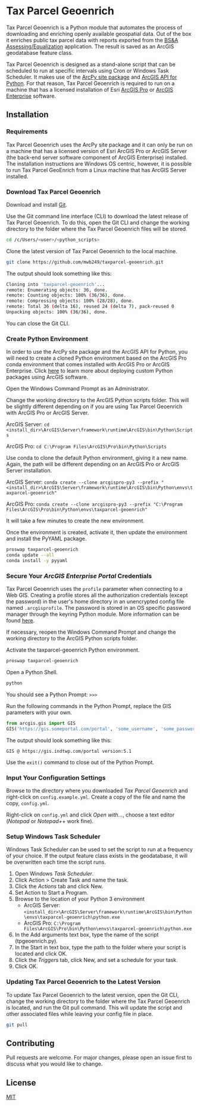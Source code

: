 # Tax Parcel Geoenrich

Tax Parcel Geoenrich is a Python module that automates the process of downloading and enriching openly available 
geospatial data. Out of the box it enriches public tax parcel data with reports exported from the 
[BS&A Assessing/Equalization](https://www.bsasoftware.com/solutions/assessing-property-tax/assessingequalization/) 
application. The result is saved as an ArcGIS geodatabase feature class.

Tax Parcel Geoenrich is designed as a stand-alone script that can be scheduled to run at specific intervals using Cron 
or Windows Task Scheduler. It makes use of the 
[ArcPy site package](https://pro.arcgis.com/en/pro-app/arcpy/get-started/what-is-arcpy-.htm) and 
[ArcGIS API for Python](https://developers.arcgis.com/python/). For that reason, Tax Parcel Geoenrich is required to 
run on a machine that has a licensed installation of Esri 
[ArcGIS Pro](https://www.esri.com/en-us/arcgis/products/arcgis-pro/overview) or 
[ArcGIS Enterprise](https://enterprise.arcgis.com/en/) software.

## Installation

### Requirements
Tax Parcel Geoenrich uses the ArcPy site package and it can only be run on a machine that has a licensed version 
of Esri ArcGIS Pro or ArcGIS Server (the back-end server software component of ArcGIS Enterprise) installed. The 
installation instructions are Windows OS centric, however, it is possible to run Tax Parcel GeoEnrich from a Linux 
machine that has ArcGIS Server installed. 

### Download Tax Parcel Geoenrich
Download and install [Git](https://git-scm.com/downloads).

Use the Git command line interface (CLI) to download the latest release of Tax Parcel Geoenrich. To do this, open the 
Git CLI and change the working directory to the folder where the Tax Parcel Geoenrich files will be stored.
```bash
cd /c/Users/<user>/<python_scripts>
```
Clone the latest version of Tax Parcel Geoenrich to the local machine.
```bash
git clone https://github.com/mwb249/taxparcel-geoenrich.git
```
The output should look something like this:
```bash
Cloning into 'taxparcel-geoenrich'...
remote: Enumerating objects: 36, done.
remote: Counting objects: 100% (36/36), done.
remote: Compressing objects: 100% (28/28), done.
remote: Total 36 (delta 16), reused 24 (delta 7), pack-reused 0
Unpacking objects: 100% (36/36), done.
```
You can close the Git CLI.

### Create Python Environment
In order to use the ArcPy site package and the ArcGIS API for Python, you will need to create a cloned Python 
environment based on the ArcGIS Pro conda environment that comes installed with ArcGIS Pro or ArcGIS Enterprise. Click 
[here](https://enterprise.arcgis.com/en/server/latest/publish-services/windows/deploying-custom-python-packages.htm) to 
learn more about deploying custom Python packages using ArcGIS software.

Open the Windows Command Prompt as an Administrator.

Change the working directory to the ArcGIS Python scripts folder. This will be slightly different depending on if you 
are using Tax Parcel Geoenrich with ArcGIS Pro or ArcGIS Server.

ArcGIS Server: ```cd <install_dir>\ArcGIS\Server\framework\runtime\ArcGIS\bin\Python\Scripts```

ArcGIS Pro: ```cd C:\Program Files\ArcGIS\Pro\bin\Python\Scripts```

Use conda to clone the default Python environment, giving it a new name. Again, the path will be different depending 
on an ArcGIS Pro or ArcGIS Server installation.

ArcGIS Server: ```conda create --clone arcgispro-py3 --prefix "<install_dir>\ArcGIS\Server\framework\runtime\ArcGIS\bin\Python\envs\taxparcel-geoenrich"```

ArcGIS Pro: ```conda create --clone arcgispro-py3 --prefix "C:\Program Files\ArcGIS\Pro\bin\Python\envs\taxparcel-geoenrich"```

It will take a few minutes to create the new environment.

Once the environment is created, activate it, then update the environment and install the PyYAML package.
```bash
proswap taxparcel-geoenrich
conda update --all
conda install -y pyyaml
```

### Secure Your *ArcGIS Enterprise Portal* Credentials
Tax Parcel Geoenrich uses the ```profile``` parameter when connecting to a Web GIS. Creating a profile stores all the 
authorization credentials (except the password) in the user's home directory in an unencrypted config file named 
```.arcgisprofile```. The password is stored in an OS specific password manager through the keyring Python module. More 
information can be found 
[here](https://developers.arcgis.com/python/guide/working-with-different-authentication-schemes/#Storing-your-credentials-locally).

If necessary, reopen the Windows Command Prompt and change the working directory to the ArcGIS Python scripts folder.

Activate the taxparcel-geoenrich Python environment.
```bash
proswap taxparcel-geoenrich
```
Open a Python Shell.
```bash
python
```
You should see a Python Prompt: ```>>>```

Run the following commands in the Python Prompt, replace the GIS parameters with your own.
```python
from arcgis.gis import GIS
GIS('https://gis.someportal.com/portal', 'some_username', 'some_password', profile='new_profile_name')
```
The output should look something like this:
```
GIS @ https://gis.indtwp.com/portal version:5.1
```
Use the ```exit()``` command to close out of the Python Prompt.

### Input Your Configuration Settings
Browse to the directory where you downloaded *Tax Parcel Geoenrich* and right-click on ```config.example.yml```. Create 
 a copy of the file and name the copy, ```config.yml```.

Right-click on ```config.yml``` and click *Open with...*, choose a text editor (*Notepad* or *Notepad++* work fine).

### Setup Windows Task Scheduler
Windows Task Scheduler can be used to set the script to run at a frequency of your choice. If the output feature class 
exists in the geodatabase, it will be overwritten each time the script runs.
1. Open Windows *Task Scheduler*.
2. Click Action > Create Task and name the task.
3. Click the *Actions* tab and click New.
4. Set Action to Start a Program.
5. Browse to the location of your Python 3 environment
    - ArcGIS Server: ```<install_dir>\ArcGIS\Server\framework\runtime\ArcGIS\bin\Python\envs\taxparcel-geoenrich\python.exe```
    - ArcGIS Pro: ```C:\Program Files\ArcGIS\Pro\bin\Python\envs\taxparcel-geoenrich\python.exe```
6. In the Add arguments text box, type the name of the script (tpgeoenrich.py).
7. In the Start in text box, type the path to the folder where your script is located and click OK.
8. Click the *Triggers* tab, click New, and set a schedule for your task.
9. Click OK.

### Updating Tax Parcel Geoenrich to the Latest Version
To update Tax Parcel Geoenrich to the latest version, open the Git CLI, change the working directory to the folder 
where the Tax Parcel Geoenrich is located, and run the Git pull command. This will update the script and other 
associated files while leaving your config file in place.
```bash
git pull
```

## Contributing
Pull requests are welcome. For major changes, please open an issue first to discuss what you would like to change.

## License
[MIT](https://choosealicense.com/licenses/mit/)